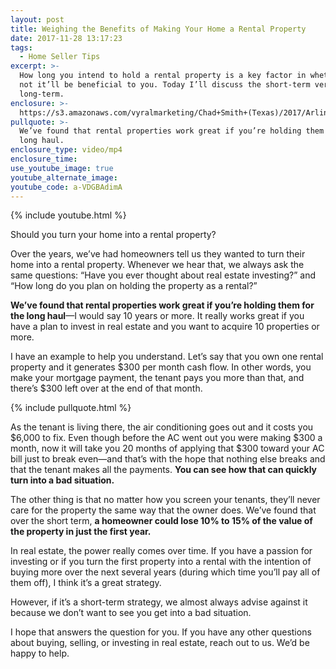 ```yaml
---
layout: post
title: Weighing the Benefits of Making Your Home a Rental Property
date: 2017-11-28 13:17:23
tags:
  - Home Seller Tips
excerpt: >-
  How long you intend to hold a rental property is a key factor in whether or
  not it’ll be beneficial to you. Today I’ll discuss the short-term versus the
  long-term.
enclosure: >-
  https://s3.amazonaws.com/vyralmarketing/Chad+Smith+(Texas)/2017/Arlington+Real+Estate+Agent-+Should+I+Turn+My+Home+Into+a+Rental+Property%253F.mp4
pullquote: >-
  We’ve found that rental properties work great if you’re holding them for the
  long haul.
enclosure_type: video/mp4
enclosure_time:
use_youtube_image: true
youtube_alternate_image:
youtube_code: a-VDGBAdimA
---
```



{% include youtube.html %}

Should you turn your home into a rental property?

Over the years, we’ve had homeowners tell us they wanted to turn their home into a rental property. Whenever we hear that, we always ask the same questions: “Have you ever thought about real estate investing?” and “How long do you plan on holding the property as a rental?”

**We’ve found that rental properties work great if you’re holding them for the long haul**—I would say 10 years or more. It really works great if you have a plan to invest in real estate and you want to acquire 10 properties or more.&nbsp;

I have an example to help you understand. Let’s say that you own one rental property and it generates $300 per month cash flow. In other words, you make your mortgage payment, the tenant pays you more than that, and there’s $300 left over at the end of that month.

{% include pullquote.html %}

As the tenant is living there, the air conditioning goes out and it costs you $6,000 to fix. Even though before the AC went out you were making $300 a month, now it will take you 20 months of applying that $300 toward your AC bill just to break even—and that’s with the hope that nothing else breaks and that the tenant makes all the payments. **You can see how that can quickly turn into a bad situation.**

The other thing is that no matter how you screen your tenants, they’ll never care for the property the same way that the owner does. We’ve found that over the short term, **a homeowner could lose 10% to 15% of the value of the property in just the first year.**

In real estate, the power really comes over time. If you have a passion for investing or if you turn the first property into a rental with the intention of buying more over the next several years (during which time you’ll pay all of them off), I think it’s a great strategy.

However, if it’s a short-term strategy, we almost always advise against it because we don’t want to see you get into a bad situation.

I hope that answers the question for you. If you have any other questions about buying, selling, or investing in real estate, reach out to us. We’d be happy to help.
